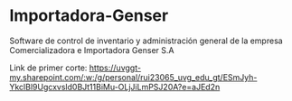 # Importadora-Genser
Software de control de inventario y administración general de la empresa Comercializadora e Importadora Genser S.A


Link de primer corte: https://uvggt-my.sharepoint.com/:w:/g/personal/rui23065_uvg_edu_gt/ESmJyh-YkclBl9Ugcxvsld0BJt11BiMu-OLjJiLmPSJ20A?e=aJEd2n
